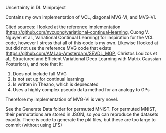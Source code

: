 Uncertainty in DL Miniproject

Contains my own implementation of VCL, diagonal MVG-VI, and MVG-VI.

Cited sources:
I looked at the reference implementation (https://github.com/nvcuong/variational-continual-learning, Cuong V. Nguyen et al., Variational Continual Learning) for inspiration for the VCL code, however I stress that all of this code is my own.
Likewise I looked at but did not use the reference MVG code that exists (https://github.com/AMLab-Amsterdam/SEVDL_MGP, Christos Louizos et al., Structured and Efficient Variational Deep Learning with Matrix Gaussian Posteriors), and note that it:
1. Does not include full MVG
2. Is not set up for continual learning
3. Is written in Theano, which is deprecated 
4. Uses a highly complex pseudo data method for an analogy to GPs

Therefore my implementation of MVG-VI is very novel.

See the Generate Data folder for permuted MNIST. 
For permuted MNIST, their permutations are stored in JSON, so you can reproduce the datasets exactly. There is code to generate the pkl files, but these are too large to commit (without using LFS)